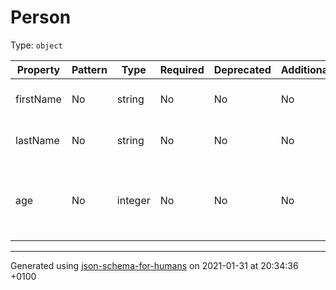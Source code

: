 # Person

Type: `object`

| Property | Pattern | Type | Required | Deprecated | Additional | Description |
| -------- | ------- | ---- | -------- | ---------- | ---------- | ----------- |
|firstName|No|string|No|No| No|The person's first name.|
|lastName|No|string|No|No| No|The person's last name.|
|age|No|integer|No|No| No|Age in years which must be equal to or greater than zero.|

----------------------------------------------------------------------------------------------------------------------------
Generated using [json-schema-for-humans](https://github.com/coveooss/json-schema-for-humans) on 2021-01-31 at 20:34:36 +0100